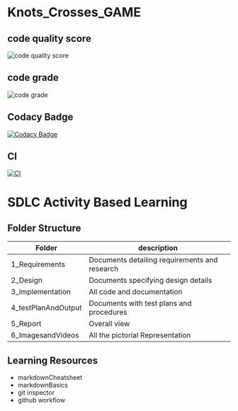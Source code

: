 # Knots_Crosses_GAME

## code quality score

![code quality score](https://api.codiga.io/project/29870/score/svg)

## code grade

![code grade](https://api.codiga.io/project/29870/status/svg)

## Codacy Badge

[![Codacy Badge](https://app.codacy.com/project/badge/Grade/c6544e0117394e4e8cfa2e4fe83e9f53)](https://www.codacy.com/gh/charlie-25/M1_game_tic-toc/dashboard?utm_source=github.com&amp;utm_medium=referral&amp;utm_content=charlie-25/M1_game_tic-toc&amp;utm_campaign=Badge_Grade)

## CI

[![CI](https://github.com/charlie-25/M1_game_tic-toc/actions/workflows/main.yml/badge.svg)](https://github.com/charlie-25/M1_game_tic-toc/actions/workflows/main.yml)

# SDLC Activity Based Learning



## Folder Structure

| Folder | description | 
| ---------- | ----------- |
| 1_Requirements | Documents detailing requirements and research |
| 2_Design | Documents specifying design details |
| 3_Implementation | All code and documentation |
| 4_testPlanAndOutput | Documents with test plans and procedures |
| 5_Report | Overall view |
| 6_ImagesandVideos | All the pictorial Representation | 

## Learning Resources

- markdownCheatsheet
- markdownBasics
- git inspector
- github workflow
